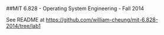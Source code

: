 ##MIT 6.828 - Operating System Engineering - Fall 2014

See README at https://github.com/william-cheung/mit-6.828-2014/tree/lab1
